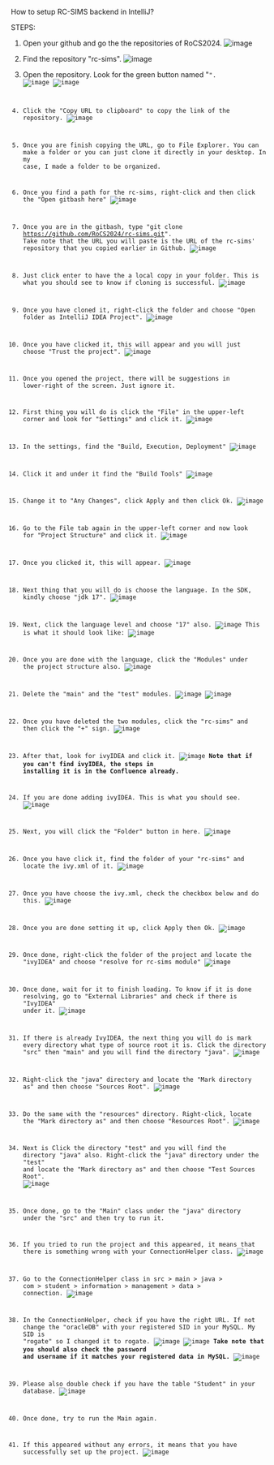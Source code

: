 How to setup RC-SIMS backend in IntelliJ?

STEPS:
1. Open your github and go the the repositories of RoCS2024.
![image](https://github.com/RoCS2024/rc-sims/assets/157860737/c88c8fc8-5a27-4e36-8833-3873833d159b)

2. Find the repository "rc-sims".
![image](https://github.com/RoCS2024/rc-sims/assets/157860737/a6f08b52-1ecb-4c46-a6be-5b08bd82773b)

3.  Open the repository. Look for the green button named "<Code>".
![image](https://github.com/RoCS2024/rc-sims/assets/157860737/05c28e82-2a54-4d75-bf61-6c4b4c5ec9a4)
![image](https://github.com/RoCS2024/rc-sims/assets/157860737/055221b4-ec5c-4926-a956-632e683fce16)

4. Click the "Copy URL to clipboard" to copy the link of the repository.
![image](https://github.com/RoCS2024/rc-sims/assets/157860737/7f08dca0-c0a8-47ed-b273-7fd2c30f3144)

5. Once you are finish copying the URL, go to File Explorer. You can make a folder or you can just clone it directly in your desktop. In my case, I made a folder to be organized.

6. Once you find a path for the rc-sims, right-click and then click the "Open gitbash here"
![image](https://github.com/RoCS2024/rc-sims/assets/157860737/230e1883-62b6-44a3-8124-527cd5c9bebb)

7. Once you are in the gitbash, type "git clone https://github.com/RoCS2024/rc-sims.git". Take note that the URL you will paste is the URL of the rc-sims' repository that you copied earlier in Github.
![image](https://github.com/RoCS2024/rc-sims/assets/157860737/3211c972-52ab-4b40-a9f7-08caf7dbd3d5)

8. Just click enter to have the a local copy in your folder. This is what you should see to know if cloning is successful.
![image](https://github.com/RoCS2024/rc-sims/assets/157860737/573a8eba-f6e3-4787-9ef2-e63ca9aebc15)

9. Once you have cloned it, right-click the folder and choose "Open folder as IntelliJ IDEA Project".
![image](https://github.com/RoCS2024/rc-sims/assets/157860737/e3af16fc-b5da-487a-954e-791c0835d6ff)

10. Once you have clicked it, this will appear and you will just choose "Trust the project".
![image](https://github.com/RoCS2024/rc-sims/assets/157860737/134ce62c-9f2f-4357-a46a-452db789b3e3)

11. Once you opened the project, there will be suggestions in lower-right of the screen. Just ignore it.

12. First thing you will do is click the "File" in the upper-left corner and look for "Settings" and click it.
![image](https://github.com/RoCS2024/rc-sims/assets/157860737/617014c2-e4af-4d7b-8136-6da926349355)

13. In the settings, find the "Build, Execution, Deployment"
![image](https://github.com/RoCS2024/rc-sims/assets/157860737/05156e0b-c47b-46b3-869d-9846aaf6215d)

14. Click it and under it find the "Build Tools"
![image](https://github.com/RoCS2024/rc-sims/assets/157860737/5f36cd42-ade0-4b8a-ad07-366a31e15988)

15. Change it to "Any Changes", click Apply and then click Ok.
![image](https://github.com/RoCS2024/rc-sims/assets/157860737/f3b94cb5-df15-4a56-aefd-e5ccd294d3cc)

16. Go to the File tab again in the upper-left corner and now look for "Project Structure" and click it.
![image](https://github.com/RoCS2024/rc-sims/assets/157860737/67380401-7560-47b7-9c8c-d37dae957784)

17. Once you clicked it, this will appear.
![image](https://github.com/RoCS2024/rc-sims/assets/157860737/e6048cec-be94-43a4-add5-36dc6b28bc0d)

18. Next thing that you will do is choose the language. In the SDK, kindly choose "jdk 17".
![image](https://github.com/RoCS2024/rc-sims/assets/157860737/f37dae63-4405-4260-a5d1-617342a5b47e)

19. Next, click the language level and choose "17" also.
![image](https://github.com/RoCS2024/rc-sims/assets/157860737/b287bcfe-8161-405a-a3df-629152e2d71f)
This is what it should look like:
![image](https://github.com/RoCS2024/rc-sims/assets/157860737/c9fd2e68-a2b1-4f93-b503-b7754bf20377)

20. Once you are done with the language, click the "Modules" under the project structure also.
![image](https://github.com/RoCS2024/rc-sims/assets/157860737/0c6f4b49-14e6-415e-b7f9-afa094f71e5a)

21. Delete the "main" and the "test" modules.
![image](https://github.com/RoCS2024/rc-sims/assets/157860737/9ad82e3b-09e3-4d67-ba86-0cbd3a8df553)
![image](https://github.com/RoCS2024/rc-sims/assets/157860737/02865c5d-24f1-46cb-aa8e-e992a460675b)

22. Once you have deleted the two modules, click the "rc-sims" and then click the "+" sign.
![image](https://github.com/RoCS2024/rc-sims/assets/157860737/83febbe0-fc44-4d5c-9183-4e384d76aece)

23. After that, look for ivyIDEA and click it.
![image](https://github.com/RoCS2024/rc-sims/assets/157860737/be61c85e-0717-449f-8f35-8b648957a88d)
**Note that if you can't find ivyIDEA, the steps in installing it is in the Confluence already.**

24. If you are done adding ivyIDEA. This is what you should see.
![image](https://github.com/RoCS2024/rc-sims/assets/157860737/39342878-eb7a-4fe7-9871-b8ce8b6fb18e)

25. Next, you will click the "Folder" button in here.
![image](https://github.com/RoCS2024/rc-sims/assets/157860737/b0c4537c-fdc1-4ea1-91a7-84ce34aef635)

26. Once you have click it, find the folder of your "rc-sims" and locate the ivy.xml of it.
![image](https://github.com/RoCS2024/rc-sims/assets/157860737/54aebdfa-2044-455b-a5c6-3962a7faad6e)

27. Once you have choose the ivy.xml, check the checkbox below and do this.
![image](https://github.com/RoCS2024/rc-sims/assets/157860737/dc278f8e-95e0-4ab9-aacb-31048062bfa5)

28. Once you are done setting it up, click Apply then Ok.
![image](https://github.com/RoCS2024/rc-sims/assets/157860737/f61bc675-edc8-41bc-9cb7-1a0841681012)

29. Once done, right-click the folder of the project and locate the "ivyIDEA" and choose "resolve for rc-sims module"
![image](https://github.com/RoCS2024/rc-sims/assets/157860737/6ccaf270-9630-47c6-9472-894efc7a54f1)

30. Once done, wait for it to finish loading. To know if it is done resolving, go to "External Libraries" and check if there is "IvyIDEA" under it.
![image](https://github.com/RoCS2024/rc-sims/assets/157860737/71b9b1b6-b2c0-443f-aa31-9b8c57f22930)

31. If there is already IvyIDEA, the next thing you will do is mark every directory what type of source root it is. Click the directory "src" then "main" and you will find the directory "java".
![image](https://github.com/RoCS2024/rc-sims/assets/157860737/1d0d3ec9-e5b9-44a7-ae4b-394ed2c0f79e)

32. Right-click the "java" directory and locate the "Mark directory as" and then choose "Sources Root".
![image](https://github.com/RoCS2024/rc-sims/assets/157860737/0a69f429-1baf-4c82-97aa-5624ae459aef)

33. Do the same with the "resources" directory. Right-click, locate the "Mark directory as" and then choose "Resources Root".
![image](https://github.com/RoCS2024/rc-sims/assets/157860737/e85502ad-0247-4b14-bafb-b8d07751edea)

34. Next is Click the directory "test" and you will find the directory "java" also. Right-click the "java" directory under the "test" and locate the "Mark directory as" and then choose "Test Sources Root".
![image](https://github.com/RoCS2024/rc-sims/assets/157860737/fd1323c0-f0a2-4cf6-8af7-1aa79ae08ebb)

35. Once done, go to the "Main" class under the "java" directory under the "src" and then try to run it.

36. If you tried to run the project and this appeared, it means that there is something wrong with your ConnectionHelper class.
![image](https://github.com/RoCS2024/rc-sims/assets/157860737/5c9a49dd-a6c5-4194-8754-4c856e8fa4c2)

37. Go to the ConnectionHelper class in src > main > java > com > student > information > management > data > connection.
![image](https://github.com/RoCS2024/rc-sims/assets/157860737/5308f1aa-b385-4cd4-a6da-bcd29bc2ab0e)

38. In the ConnectionHelper, check if you have the right URL. If not change the "oracleDB" with your registered SID in your MySQL. My SID is "rogate" so I changed it to rogate.
![image](https://github.com/RoCS2024/rc-sims/assets/157860737/9eb250ed-1ddd-42c3-8194-b5ca1f7517b7)
![image](https://github.com/RoCS2024/rc-sims/assets/157860737/7719dfbe-0852-4927-9600-f4155d59aa82)
**Take note that you should also check the password and username if it matches your registered data in MySQL.**
![image](https://github.com/RoCS2024/rc-sims/assets/157860737/a2265399-6346-4bdc-9d4d-b0330d11f84b)

39. Please also double check if you have the table "Student" in your database.
![image](https://github.com/RoCS2024/rc-sims/assets/157860737/4645fc1a-9491-4222-b2de-f2a2792e1ad1)

40. Once done, try to run the Main again.

41. If this appeared without any errors, it means that you have successfully set up the project.
![image](https://github.com/RoCS2024/rc-sims/assets/157860737/91601329-3a70-4e32-8c8b-3852f85a7eb1)
 





















 










